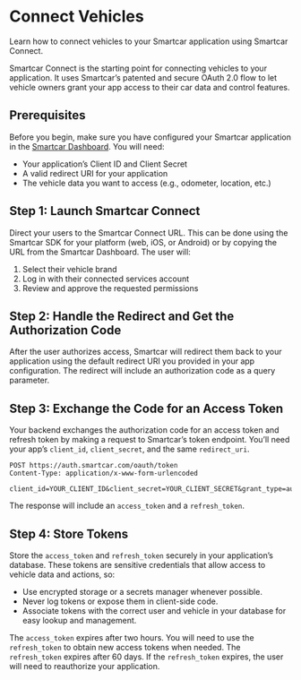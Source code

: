 # Connect Vehicles

Learn how to connect vehicles to your Smartcar application using Smartcar Connect.

Smartcar Connect is the starting point for connecting vehicles to your application. It uses Smartcar’s patented and secure OAuth 2.0 flow to let vehicle owners grant your app access to their car data and control features.

## Prerequisites

Before you begin, make sure you have configured your Smartcar application in the [Smartcar Dashboard](https://dashboard.smartcar.com). You will need:

- Your application’s Client ID and Client Secret
- A valid redirect URI for your application
- The vehicle data you want to access (e.g., odometer, location, etc.)

## Step 1: Launch Smartcar Connect

Direct your users to the Smartcar Connect URL. This can be done using the Smartcar SDK for your platform (web, iOS, or Android) or by copying the URL from the Smartcar Dashboard. The user will:

1. Select their vehicle brand
2. Log in with their connected services account
3. Review and approve the requested permissions

## Step 2: Handle the Redirect and Get the Authorization Code

After the user authorizes access, Smartcar will redirect them back to your application using the default redirect URI you provided in your app configuration. The redirect will include an authorization code as a query parameter.

## Step 3: Exchange the Code for an Access Token

Your backend exchanges the authorization code for an access token and refresh token by making a request to Smartcar’s token endpoint. You’ll need your app’s `client_id`, `client_secret`, and the same `redirect_uri`.

```http
POST https://auth.smartcar.com/oauth/token
Content-Type: application/x-www-form-urlencoded

client_id=YOUR_CLIENT_ID&client_secret=YOUR_CLIENT_SECRET&grant_type=authorization_code&code=AUTH_CODE&redirect_uri=YOUR_REDIRECT_URI
```

The response will include an `access_token` and a `refresh_token`.

## Step 4: Store Tokens

Store the `access_token` and `refresh_token` securely in your application’s database. These tokens are sensitive credentials that allow access to vehicle data and actions, so:

- Use encrypted storage or a secrets manager whenever possible.
- Never log tokens or expose them in client-side code.
- Associate tokens with the correct user and vehicle in your database for easy lookup and management.

The `access_token` expires after two hours. You will need to use the `refresh_token` to obtain new access tokens when needed. The `refresh_token` expires after 60 days. If the `refresh_token` expires, the user will need to reauthorize your application.